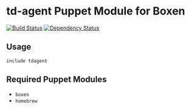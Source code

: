 # td-agent Puppet Module for Boxen

[![Build Status](https://travis-ci.org/gluegent/puppet-tdagent.png?branch=master)](https://travis-ci.org/boxen/puppet-template) [![Dependency Status](https://gemnasium.com/gluegent/puppet-tdagent.png)](https://gemnasium.com/gluegent/puppet-tdagent)

## Usage

```puppet
include tdagent
```

## Required Puppet Modules

* `boxen`
* `homebrew`

